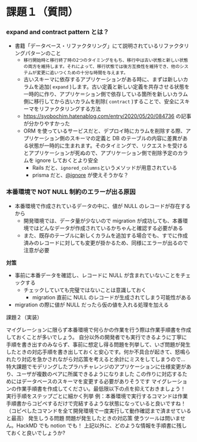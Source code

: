 # 課題１（質問）

### expand and contract pattern とは？

- 書籍「データベース・リファクタリング」にて説明されているリファクタリングパターンのこと
  - `移行開始時と移行終了時の2つのタイミングをもち、移行中は古い状態と新しい状態の両方を維持します。それによって、移行状態では後方互換性を維持でき、他のシステムが変更に追いつくための十分な時間を与えます。`
  - 古いスキーマに依存するアプリケーションがある時に、まずは新しいカラムを追加( `expand` )します。古い定義と新しい定義を共存させる状態を一時的に作り、アプリケ＝ション側で依存している箇所を新しいカラム側に移行してから古いカラムを削除( `contract` )することで、安全にスキーマをリファクタリングする方法
  - https://syobochim.hatenablog.com/entry/2020/05/20/084736 の記事が分かりやすかった
  - ORM を使っているサービスだと、デプロイ時にカラムを削除する際、アプリケーション側のスキーマの定義と DB のテーブルの内容に差異がある状態が一時的に生まれます。そのタイミングで、リクエストを受けるとアプリケーションが死ぬので、アプリケーション側で削除予定のカラムを ignore しておくとより安全
    - Rails だと、`ignored_columns`というメソッドが用意されている
    - prisma だと、[@ignore](https://www.prisma.io/docs/reference/api-reference/prisma-schema-reference#ignore) が使えそうかな？

### 本番環境で NOT NULL 制約のエラーが出る原因

- 本番環境で作成されているデータの中に、値が NULL のレコードが存在するから
  - 開発環境では、データ量が少ないので migration が成功しても、本番環境ではどんなデータが作成されているかちゃんと確認する必要がある
  - また、既存のテーブルに新しくカラムを追加する場合でも、すでに作成済みのレコードに対しても変更が掛かるため、同様にエラーが出るので注意が必要

**対策**

- 事前に本番データを確認し、レコードに NULL が含まれていないことをチェックする
  - チェックしていても完璧ではないことは意識しておく
    - migration 直前に NULL のレコードが生成されてしまう可能性がある
- migration の際に値が NULL だったら仮の値を入れる処理を加える

課題２（実装）

マイグレーションに限らず本番環境で何らかの作業を行う際は作業手順書を作成しておくことが多いでしょう。 自分以外の開発者でも実行できるように丁寧に手順を書き出すのみならず、事前に想定し得る問題を列挙して、いざ問題が発生したときの対応手順を書き出しておくと安心です。何か不具合が起きて、怒鳴られたり対応を急かされながら対応策を考えると余計にミスをしてしまうので...
特大課題でモデリングしたプラハチャレンジのアプリケーションに仕様変更があり、ユーザが複数のペアに所属できるようになりました
この作りに対応するためにはデータベースのスキーマを変更する必要がありそうです
マイグレーションの作業手順書を作成してください。最低限以下の点を抑えておきましょう！
実行手順をステップごとに細かく列挙
例：本番環境で実行するコマンドは作業手順書からコピペするだけで完結するような状態になっていると良いですね！（コピペしたコマンドを全て開発環境で一度実行して動作確認まで済ませていると最高）
発生しうる問題
問題が発生したときの対応策
使うツールは問いません。HackMD でも notion でも！
上記以外に、どのような情報を手順書に残しておくと良いでしょうか?
